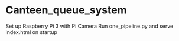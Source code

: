 # Canteen_queue_system
Set up Raspberry Pi 3 with Pi Camera
Run one_pipeline.py and serve index.html on startup
